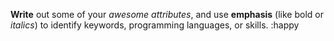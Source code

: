 **Write** out some of your *awesome attributes*, and use __emphasis__ (like bold or _italics_) to identify keywords, programming languages, or skills. :happy 
